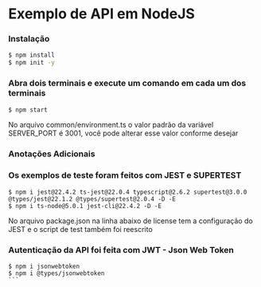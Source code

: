 # Exemplo de API em NodeJS

### Instalação

```sh
$ npm install
$ npm init -y
```

### Abra dois terminais e execute um comando em cada um dos terminais


```sh
$ npm start
```

No arquivo common/environment.ts o valor padrão da variável SERVER_PORT é 3001, você pode alterar esse valor conforme desejar



### Anotações Adicionais


### Os exemplos de teste foram feitos com JEST e SUPERTEST

```
$ npm i jest@22.4.2 ts-jest@22.0.4 typescript@2.6.2 supertest@3.0.0 @types/jest@22.1.2 @types/supertest@2.0.4 -D -E
$ npm i ts-node@5.0.1 jest-cli@22.4.2 -D -E
```

No arquivo package.json na linha abaixo de license tem a configuração do JEST e o script de test também foi reescrito


### Autenticação da API foi feita com JWT - Json Web Token

````
$ npm i jsonwebtoken
$ npm i @types/jsonwebtoken
```
